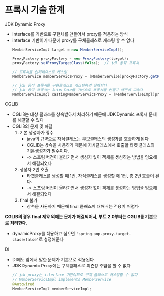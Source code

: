 # 프록시 기술 한계
JDK Dynamic Proxy
- interface를 기반으로 구현체를 만들어서 proxy를 적용하는 방식
- interface 기반이기 때문에 proxy를 구체클래스로 캐스팅 할 수 없다
   ```java
   MemberServiceImpl target = new MemberServiceImpl();

   ProxyFactory proxyFactory = new ProxyFactory(target);
   proxyFactory.setProxyTargetClass(false);  // jdk 동적 프록시

   // 프록시를 인터페이스로 캐스팅
   MemberService memberServiceProxy = (MemberService)proxyFactory.getProxy();

   // jdk 동적 프록시를 구현클래스로 캐스팅하면 실패한다
   // jdk 동적 프록시는 interface를 기반으로 프록시를 만들기 때문에 그렇다
   MemberServiceImpl castingMemberServiceProxy = (MemberServiceImpl)proxyFactory.getProxy();
   ```

CGLIB
- CGLIB는 대상 클래스를 상속받아서 처리하기 때문에 JDK Dynamic 프록시 문제를 해결할 수 있다
- CGLIB의 문제 및 해결
   1. 기본 생성자가 필수
      - java의 규약으로 자식클래스는 부모클래스의 생성자를 호출하게 된다
      - CGLIB는 상속을 사용하기 때문에 자시클래스에서 호출할 타켓 클래스의 기본생성자가 필수이다. 
      - -> 스프링 버전이 올라가면서 생성자 없이 객체를 생성하는 방법을 잉요해서 해결되었다
   2. 생성자 2번 호출
      - 타겟클래스를 생성할 때 1번, 자식클래스를 생성할 때 1번, 총 2번 호출이 된다. 
      - -> 스프링 버전이 올라가면서 생성자 없이 객체를 생성하는 방법을 잉요해서 해결되었다
   3. final 불가
      - 상속을 사용하기 때문에 final 클래스에 대해서는 적용이 어렵다

__CGLIB의 경우 final 제약 외에는 문제가 해결되어서, 부트 2.0부터는 CGLIB를 기본으로 처리한다.__
- dynamicProxy를 적용하고 싶으면 `'spring.aop.proxy-target-class=false'`로 설정해준다

DI
- DI에도 앞에서 말한 문제가 기본으로 적용된다. 
- JDK Dynamic Proxy에는 구체클래스로 의존성 주입을 할 수 없다
   ```java
   // jdk proxy는 interface 기반이므로 구체 클래스로 캐스팅할 수 없다
   // MemberServiceImpl implements MemberService
   @Autowired
   MemberServiceImpl memberServiceImpl;
   ```


